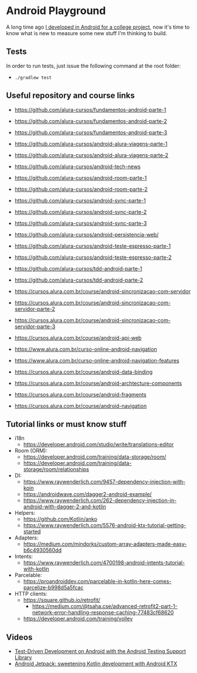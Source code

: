 # Android Playground

A long time ago [I developed in Android for a college project](http://github.com/willianantunes/2palito/), now it's time to know what is new to measure some new stuff I'm thinking to build.

## Tests

In order to run tests, just issue the following command at the root folder:

- `./gradlew test`

## Useful repository and course links

- https://github.com/alura-cursos/fundamentos-android-parte-1
- https://github.com/alura-cursos/fundamentos-android-parte-2
- https://github.com/alura-cursos/fundamentos-android-parte-3
- https://github.com/alura-cursos/android-alura-viagens-parte-1
- https://github.com/alura-cursos/android-alura-viagens-parte-2
- https://github.com/alura-cursos/android-tech-news
- https://github.com/alura-cursos/android-room-parte-1
- https://github.com/alura-cursos/android-room-parte-2
- https://github.com/alura-cursos/android-sync-parte-1
- https://github.com/alura-cursos/android-sync-parte-2
- https://github.com/alura-cursos/android-sync-parte-3
- https://github.com/alura-cursos/android-persistencia-web/
- https://github.com/alura-cursos/android-teste-espresso-parte-1
- https://github.com/alura-cursos/android-teste-espresso-parte-2
- https://github.com/alura-cursos/tdd-android-parte-1
- https://github.com/alura-cursos/tdd-android-parte-2

- https://cursos.alura.com.br/course/android-sincronizacao-com-servidor
- https://cursos.alura.com.br/course/android-sincronizacao-com-servidor-parte-2
- https://cursos.alura.com.br/course/android-sincronizacao-com-servidor-parte-3

- https://cursos.alura.com.br/course/android-api-web
- https://www.alura.com.br/curso-online-android-navigation
- https://www.alura.com.br/curso-online-android-navigation-features
- https://cursos.alura.com.br/course/android-data-binding
- https://cursos.alura.com.br/course/android-archtecture-components
- https://cursos.alura.com.br/course/android-fragments
- https://cursos.alura.com.br/course/android-navigation

## Tutorial links or must know stuff

- i18n
    - https://developer.android.com/studio/write/translations-editor
- Room (ORM):
    - https://developer.android.com/training/data-storage/room/
    - https://developer.android.com/training/data-storage/room/relationships
- DI:
    - https://www.raywenderlich.com/9457-dependency-injection-with-koin
    - https://androidwave.com/dagger2-android-example/
    - https://www.raywenderlich.com/262-dependency-injection-in-android-with-dagger-2-and-kotlin
- Helpers:
    - https://github.com/Kotlin/anko
    - https://www.raywenderlich.com/5576-android-ktx-tutorial-getting-started
- Adapters:
    - https://medium.com/mindorks/custom-array-adapters-made-easy-b6c4930560dd
- Intents:
    - https://www.raywenderlich.com/4700198-android-intents-tutorial-with-kotlin
- Parcelable:
    - https://proandroiddev.com/parcelable-in-kotlin-here-comes-parcelize-b998d5a5fcac
- HTTP clients:
    - https://square.github.io/retrofit/
        - https://medium.com/@tsaha.cse/advanced-retrofit2-part-1-network-error-handling-response-caching-77483cf68620
    - https://developer.android.com/training/volley

## Videos

- [Test-Driven Development on Android with the Android Testing Support Library](https://www.youtube.com/watch?v=pK7W5npkhho)
- [Android Jetpack: sweetening Kotlin development with Android KTX](https://www.youtube.com/watch?v=st1XVfkDWqk)

